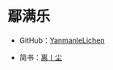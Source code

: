 # 鄢满乐

- GitHub：[YanmanleLichen](https://github.com/YanmanleLichen)

- 简书：[离丨尘](https://www.jianshu.com/u/b100bddd8e46)
